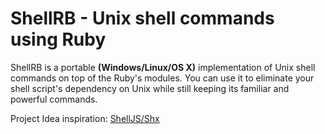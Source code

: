# ShellRB - Unix shell commands using Ruby
ShellRB is a portable **(Windows/Linux/OS X)** implementation of Unix shell commands on top of the Ruby's modules. You can use it to eliminate your shell script's dependency on Unix while still keeping its familiar and powerful commands.

Project Idea inspiration: [ShellJS/Shx](https://github.com/shelljs/shx)
